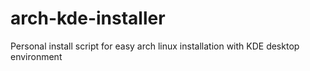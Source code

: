 # arch-kde-installer
Personal install script for easy arch linux installation with KDE desktop environment

